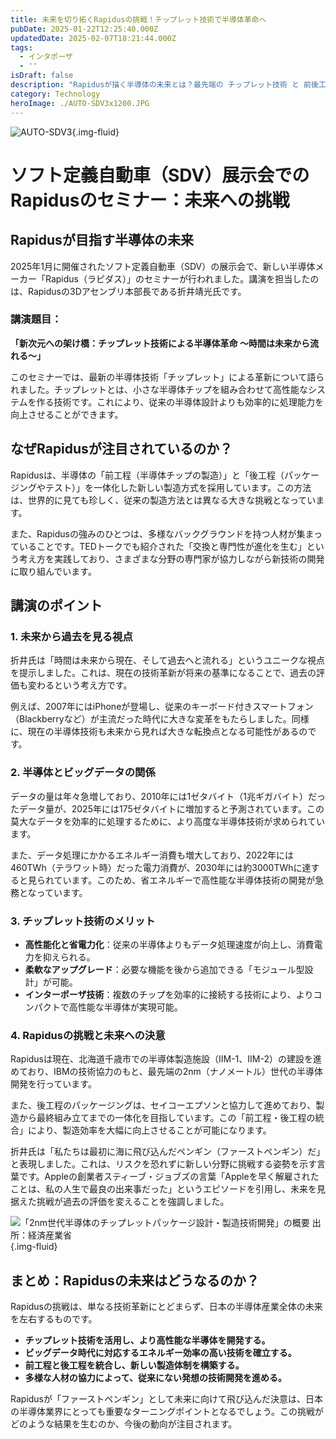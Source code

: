 ```yaml
---
title: 未来を切り拓くRapidusの挑戦！チップレット技術で半導体革命へ
pubDate: 2025-01-22T12:25:40.000Z
updatedDate: 2025-02-07T18:21:44.000Z
tags:
  - インタポーザ
  - ''
isDraft: false
description: "Rapidusが描く半導体の未来とは？最先端の チップレット技術 と 前後工程の一体化 で、日本の半導体産業に新たな風を吹き込む！「ファーストペンギン」として挑むRapidusの熱い決意と未来戦略に迫る\U0001F525✨"
category: Technology
heroImage: ./AUTO-SDV3x1200.JPG
---
```


![AUTO-SDV3](https://object-storage.tyo2.conoha.io/v1/nc_938a9d00d6004f1390c354d4a15ef25b/blog-astro-assets/blog-images/AUTO-SDV3x1200.JPG){.img-fluid}



# ソフト定義自動車（SDV）展示会でのRapidusのセミナー：未来への挑戦

## Rapidusが目指す半導体の未来

2025年1月に開催されたソフト定義自動車（SDV）の展示会で、新しい半導体メーカー「Rapidus（ラピダス）」のセミナーが行われました。講演を担当したのは、Rapidusの3Dアセンブリ本部長である折井靖光氏です。

### **講演題目：**
**「新次元への架け橋：チップレット技術による半導体革命 〜時間は未来から流れる〜」**

このセミナーでは、最新の半導体技術「チップレット」による革新について語られました。チップレットとは、小さな半導体チップを組み合わせて高性能なシステムを作る技術です。これにより、従来の半導体設計よりも効率的に処理能力を向上させることができます。

## **なぜRapidusが注目されているのか？**

Rapidusは、半導体の「前工程（半導体チップの製造）」と「後工程（パッケージングやテスト）」を一体化した新しい製造方式を採用しています。この方法は、世界的に見ても珍しく、従来の製造方法とは異なる大きな挑戦となっています。

また、Rapidusの強みのひとつは、多様なバックグラウンドを持つ人材が集まっていることです。TEDトークでも紹介された「交換と専門性が進化を生む」という考え方を実践しており、さまざまな分野の専門家が協力しながら新技術の開発に取り組んでいます。

## **講演のポイント**

### **1. 未来から過去を見る視点**

折井氏は「時間は未来から現在、そして過去へと流れる」というユニークな視点を提示しました。これは、現在の技術革新が将来の基準になることで、過去の評価も変わるという考え方です。

例えば、2007年にはiPhoneが登場し、従来のキーボード付きスマートフォン（Blackberryなど）が主流だった時代に大きな変革をもたらしました。同様に、現在の半導体技術も未来から見れば大きな転換点となる可能性があるのです。

### **2. 半導体とビッグデータの関係**

データの量は年々急増しており、2010年には1ゼタバイト（1兆ギガバイト）だったデータ量が、2025年には175ゼタバイトに増加すると予測されています。この莫大なデータを効率的に処理するために、より高度な半導体技術が求められています。

また、データ処理にかかるエネルギー消費も増大しており、2022年には460TWh（テラワット時）だった電力消費が、2030年には約3000TWhに達すると見られています。このため、省エネルギーで高性能な半導体技術の開発が急務となっています。

### **3. チップレット技術のメリット**

- **高性能化と省電力化**：従来の半導体よりもデータ処理速度が向上し、消費電力を抑えられる。
- **柔軟なアップグレード**：必要な機能を後から追加できる「モジュール型設計」が可能。
- **インターポーザ技術**：複数のチップを効率的に接続する技術により、よりコンパクトで高性能な半導体が実現可能。

### **4. Rapidusの挑戦と未来への決意**

Rapidusは現在、北海道千歳市での半導体製造施設（IIM-1、IIM-2）の建設を進めており、IBMの技術協力のもと、最先端の2nm（ナノメートル）世代の半導体開発を行っています。

また、後工程のパッケージングは、セイコーエプソンと協力して進めており、製造から最終組み立てまでの一体化を目指しています。この「前工程・後工程の統合」により、製造効率を大幅に向上させることが可能になります。

折井氏は「私たちは最初に海に飛び込んだペンギン（ファーストペンギン）だ」と表現しました。これは、リスクを恐れずに新しい分野に挑戦する姿勢を示す言葉です。Appleの創業者スティーブ・ジョブズの言葉「Appleを早く解雇されたことは、私の人生で最良の出来事だった」というエピソードを引用し、未来を見据えた挑戦が過去の評価を変えることを強調しました。





![「2nm世代半導体のチップレットパッケージ設計・製造技術開発」の概要 出所：経済産業省](https://object-storage.tyo2.conoha.io/v1/nc_938a9d00d6004f1390c354d4a15ef25b/blog-astro-assets/blog-images/5535D8D52C4D456082B324C0D29D1DC3/l_sh240403_rapidas003x1200.jpg){.img-fluid}

## **まとめ：Rapidusの未来はどうなるのか？**

Rapidusの挑戦は、単なる技術革新にとどまらず、日本の半導体産業全体の未来を左右するものです。

- **チップレット技術を活用し、より高性能な半導体を開発する。**
- **ビッグデータ時代に対応するエネルギー効率の高い技術を確立する。**
- **前工程と後工程を統合し、新しい製造体制を構築する。**
- **多様な人材の協力によって、従来にない発想の技術開発を進める。**

Rapidusが「ファーストペンギン」として未来に向けて飛び込んだ決意は、日本の半導体業界にとっても重要なターニングポイントとなるでしょう。この挑戦がどのような結果を生むのか、今後の動向が注目されます。
